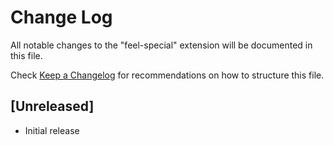 # Change Log

All notable changes to the "feel-special" extension will be documented in this file.

Check [Keep a Changelog](http://keepachangelog.com/) for recommendations on how to structure this file.

## [Unreleased]

- Initial release
